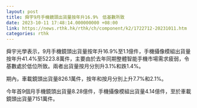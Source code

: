 ```yaml
---
layout: post
title: 舜宇9月手機鏡頭出貨量按年升16.9%　低基數所致
date: 2023-10-11 17:48:14.000000000 +08:00
link: https://news.rthk.hk/rthk/ch/component/k2/1722712-20231011.htm
categories: rthk
---
```


舜宇光學表示，9月手機鏡頭出貨量按年升16.9%至1.1億件，手機攝像模組出貨量按年升41.4%至5223.8萬件，主要由於去年同期整體智能手機市場需求疲弱，令基數處於低位所致。兩者出貨量按月分別升3.1%和跌1.4%。

期內，車載鏡頭出貨量826.1萬件，按年和按月分別上升7.7%和2.1%。

今年首9個月手機鏡頭出貨量8.28億件，手機攝像模組出貨量4.14億件，至於車載鏡頭出貨量7151萬件。
